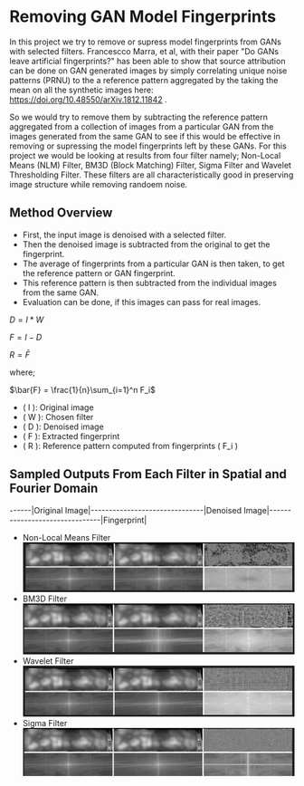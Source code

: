 # Removing GAN Model Fingerprints
In this project we try to remove or supress model fingerprints from GANs with selected filters. Francescco Marra, et al, with their paper "Do GANs leave artificial fingerprints?" has been able to show that source attribution can be done on GAN generated images by simply correlating unique noise patterns (PRNU) to the a reference pattern aggregated by the taking the mean on all the synthetic images here: https://doi.org/10.48550/arXiv.1812.11842 .

So we would try to remove them by subtracting the reference pattern aggregated from a collection of images from a particular GAN from the images generated from the same GAN to see if this would be effective in removing or supressing the model fingerprints left by these GANs.
For this project we would be looking at results from four filter namely; Non-Local Means (NLM) Filter, BM3D (Block Matching) Filter, Sigma Filter and Wavelet Thresholding Filter. These filters are all characteristically good in preserving image structure while removing randoem noise.

## Method Overview
* First, the input image is denoised with a selected filter.
* Then the denoised image is subtracted from the original to get the fingerprint.
* The average of fingerprints from a particular GAN is then taken, to get the reference pattern or GAN fingerprint.
* This reference pattern is then subtracted from the individual images from the same GAN.
* Evaluation can be done, if this images can pass for real images.

$D = I \ast W$

$F = I - D$

$R = \bar{F}$

where;

$\bar{F} = \frac{1}{n}\sum_{i=1}^n F_i$

- \( I \): Original image  
- \( W \): Chosen filter  
- \( D \): Denoised image   
- \( F \): Extracted fingerprint  
- \( R \): Reference pattern computed from fingerprints \( F_i \) 

## Sampled Outputs From Each Filter in Spatial and Fourier Domain
------|Original Image|-------------------------------|Denoised Image|-------------------------------|Fingerprint|
- Non-Local Means Filter
![nlm](image.png)
- BM3D Filter
![bm3d](image-1.png)
- Wavelet Filter
![wavelet](image-2.png)
- Sigma Filter
![sigma](image-3.png)




